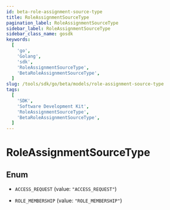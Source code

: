 ```yaml
---
id: beta-role-assignment-source-type
title: RoleAssignmentSourceType
pagination_label: RoleAssignmentSourceType
sidebar_label: RoleAssignmentSourceType
sidebar_class_name: gosdk
keywords:
  [
    'go',
    'Golang',
    'sdk',
    'RoleAssignmentSourceType',
    'BetaRoleAssignmentSourceType',
  ]
slug: /tools/sdk/go/beta/models/role-assignment-source-type
tags:
  [
    'SDK',
    'Software Development Kit',
    'RoleAssignmentSourceType',
    'BetaRoleAssignmentSourceType',
  ]
---
```


# RoleAssignmentSourceType

## Enum

- `ACCESS_REQUEST` (value: `"ACCESS_REQUEST"`)

- `ROLE_MEMBERSHIP` (value: `"ROLE_MEMBERSHIP"`)
